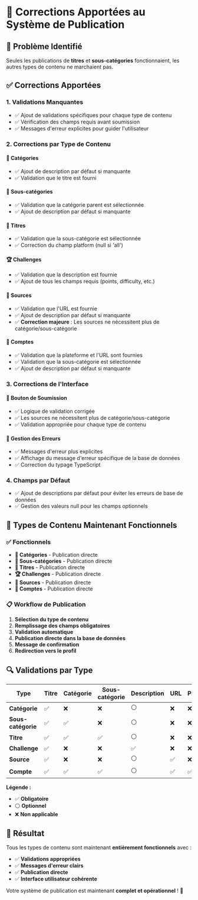 # 🔧 Corrections Apportées au Système de Publication

## 🎯 **Problème Identifié**

Seules les publications de **titres** et **sous-catégories** fonctionnaient, les autres types de contenu ne marchaient pas.

## ✅ **Corrections Apportées**

### 1. **Validations Manquantes**
- ✅ Ajout de validations spécifiques pour chaque type de contenu
- ✅ Vérification des champs requis avant soumission
- ✅ Messages d'erreur explicites pour guider l'utilisateur

### 2. **Corrections par Type de Contenu**

#### **📁 Catégories**
- ✅ Ajout de description par défaut si manquante
- ✅ Validation que le titre est fourni

#### **📂 Sous-catégories**
- ✅ Validation que la catégorie parent est sélectionnée
- ✅ Ajout de description par défaut si manquante

#### **📝 Titres**
- ✅ Validation que la sous-catégorie est sélectionnée
- ✅ Correction du champ platform (null si 'all')

#### **🏆 Challenges**
- ✅ Validation que la description est fournie
- ✅ Ajout de tous les champs requis (points, difficulty, etc.)

#### **🔗 Sources**
- ✅ Validation que l'URL est fournie
- ✅ Ajout de description par défaut si manquante
- ✅ **Correction majeure** : Les sources ne nécessitent plus de catégorie/sous-catégorie

#### **👤 Comptes**
- ✅ Validation que la plateforme et l'URL sont fournies
- ✅ Validation que la sous-catégorie est sélectionnée
- ✅ Ajout de description par défaut si manquante

### 3. **Corrections de l'Interface**

#### **🔘 Bouton de Soumission**
- ✅ Logique de validation corrigée
- ✅ Les sources ne nécessitent plus de catégorie/sous-catégorie
- ✅ Validation appropriée pour chaque type de contenu

#### **📝 Gestion des Erreurs**
- ✅ Messages d'erreur plus explicites
- ✅ Affichage du message d'erreur spécifique de la base de données
- ✅ Correction du typage TypeScript

### 4. **Champs par Défaut**
- ✅ Ajout de descriptions par défaut pour éviter les erreurs de base de données
- ✅ Gestion des valeurs null pour les champs optionnels

## 🚀 **Types de Contenu Maintenant Fonctionnels**

### ✅ **Fonctionnels**
- **📁 Catégories** - Publication directe
- **📂 Sous-catégories** - Publication directe  
- **📝 Titres** - Publication directe
- **🏆 Challenges** - Publication directe
- **🔗 Sources** - Publication directe
- **👤 Comptes** - Publication directe

### 📋 **Workflow de Publication**

1. **Sélection du type de contenu**
2. **Remplissage des champs obligatoires**
3. **Validation automatique**
4. **Publication directe dans la base de données**
5. **Message de confirmation**
6. **Redirection vers le profil**

## 🔍 **Validations par Type**

| Type | Titre | Catégorie | Sous-catégorie | Description | URL | Plateforme |
|------|-------|-----------|----------------|-------------|-----|------------|
| **Catégorie** | ✅ | ❌ | ❌ | ⚪ | ❌ | ❌ |
| **Sous-catégorie** | ✅ | ✅ | ❌ | ⚪ | ❌ | ❌ |
| **Titre** | ✅ | ✅ | ✅ | ⚪ | ❌ | ❌ |
| **Challenge** | ✅ | ❌ | ❌ | ✅ | ❌ | ❌ |
| **Source** | ✅ | ❌ | ❌ | ⚪ | ✅ | ❌ |
| **Compte** | ✅ | ✅ | ✅ | ⚪ | ✅ | ✅ |

**Légende :**
- ✅ **Obligatoire**
- ⚪ **Optionnel**
- ❌ **Non applicable**

## 🎯 **Résultat**

Tous les types de contenu sont maintenant **entièrement fonctionnels** avec :
- ✅ **Validations appropriées**
- ✅ **Messages d'erreur clairs**
- ✅ **Publication directe**
- ✅ **Interface utilisateur cohérente**

Votre système de publication est maintenant **complet et opérationnel** ! 🎉 